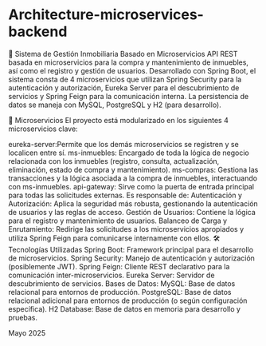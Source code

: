 # Architecture-microservices-backend
🏡 Sistema de Gestión Inmobiliaria Basado en Microservicios
API REST basada en microservicios para la compra y mantenimiento de inmuebles, así como el registro y gestión de usuarios. Desarrollado con Spring Boot, el sistema consta de 4 microservicios que utilizan Spring Security para la autenticación y autorización, Eureka Server para el descubrimiento de servicios y Spring Feign para la comunicación interna. La persistencia de datos se maneja con MySQL, PostgreSQL y H2 (para desarrollo).

🚀 Microservicios
El proyecto está modularizado en los siguientes 4 microservicios clave:

eureka-server:Permite que los demás microservicios se registren y se localicen entre sí.
ms-inmuebles: Encargado de toda la lógica de negocio relacionada con los inmuebles (registro, consulta, actualización, eliminación, estado de compra y mantenimiento).
ms-compras: Gestiona las transacciones y la lógica asociada a la compra de inmuebles, interactuando con ms-inmuebles.
api-gateway: Sirve como la puerta de entrada principal para todas las solicitudes externas.
Es responsable de:
Autenticación y Autorización: Aplica la seguridad más robusta, gestionando la autenticación de usuarios y las reglas de acceso.
Gestión de Usuarios: Contiene la lógica para el registro y mantenimiento de usuarios.
Balanceo de Carga y Enrutamiento: Redirige las solicitudes a los microservicios apropiados y utiliza Spring Feign para comunicarse internamente con ellos.
🛠️ Tecnologías Utilizadas
Spring Boot: Framework principal para el desarrollo de microservicios.
Spring Security: Manejo de autenticación y autorización (posiblemente JWT).
Spring Feign: Cliente REST declarativo para la comunicación inter-microservicios.
Eureka Server: Servidor de descubrimiento de servicios.
Bases de Datos:
MySQL: Base de datos relacional para entornos de producción.
PostgreSQL: Base de datos relacional adicional para entornos de producción (o según configuración específica).
H2 Database: Base de datos en memoria para desarrollo y pruebas.

Mayo  2025
